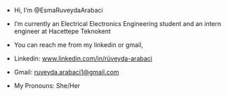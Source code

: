 - Hi, I’m @EsmaRuveydaArabaci
- I’m currently an Electrical Electronics Engineering student and an intern engineer at Hacettepe Teknokent 
- You can reach me from my linkedin or gmail,
- Linkedin: www.linkedin.com/in/rüveyda-arabaci
- Gmail: ruveyda.arabaci1@gmail.com

- My Pronouns: She/Her
